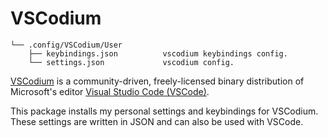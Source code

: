 # VSCodium

```text
└── .config/VSCodium/User
    ├── keybindings.json          vscodium keybindings config.
    └── settings.json             vscodium config.

```

[VSCodium](https://vscodium.com/) is a community-driven, freely-licensed binary distribution of Microsoft's editor [Visual Studio Code (VSCode)](https://code.visualstudio.com/).

This package installs my personal settings and keybindings for VSCodium. These settings are written in JSON and can also be used with VSCode.
